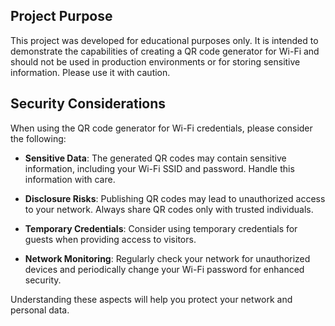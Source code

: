 ## Project Purpose

This project was developed for educational purposes only. It is intended to demonstrate the capabilities of creating a QR code generator for Wi-Fi and should not be used in production environments or for storing sensitive information. Please use it with caution.

## Security Considerations

When using the QR code generator for Wi-Fi credentials, please consider the following:

- **Sensitive Data**: The generated QR codes may contain sensitive information, including your Wi-Fi SSID and password. Handle this information with care.

- **Disclosure Risks**: Publishing QR codes may lead to unauthorized access to your network. Always share QR codes only with trusted individuals.

- **Temporary Credentials**: Consider using temporary credentials for guests when providing access to visitors.

- **Network Monitoring**: Regularly check your network for unauthorized devices and periodically change your Wi-Fi password for enhanced security.

Understanding these aspects will help you protect your network and personal data.
